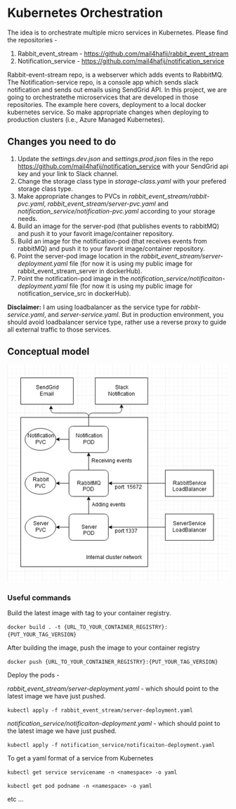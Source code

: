 # Kubernetes Orchestration
The idea is to orchestrate multiple micro services in Kubernetes. Please find the repositories - 
1. Rabbit_event_stream - https://github.com/mail4hafij/rabbit_event_stream 
2. Notification_service - https://github.com/mail4hafij/notification_service 

Rabbit-event-stream repo, is a webserver which adds events to RabbitMQ. The Notification-service repo, is a console app which sends slack notification and sends out emails using SendGrid API. In this project, we are going to orchestratethe microservices that are developed in those repositories. The example here covers, deployment to a local docker kubernetes service. So make appropriate changes when deploying to production clusters (i.e., Azure Managed Kubernetes).


## Changes you need to do
  1. Update the *settings.dev.json* and *settings.prod.json* files in the repo https://github.com/mail4hafij/notification_service with your SendGrid api key and your link to Slack channel.
  2. Change the storage class type in *storage-class.yaml* with your prefered storage class type.
  3. Make appropriate changes to PVCs in *rabbit_event_stream/rabbit-pvc.yaml*, *rabbit_event_stream/server-pvc.yaml* and *notification_service/notification-pvc.yaml* according to your storage needs.
  4. Build an image for the server-pod (that publishes events to rabbitMQ) and push it to your favorit image/container repository.
  5. Build an image for the notification-pod (that receives events from rabbitMQ) and push it to your favorit image/container repository.
  6. Point the server-pod image location in the *rabbit_event_stream/server-deployment.yaml* file (for now it is using my public image for rabbit_event_stream_server in dockerHub).
  7. Point the notification-pod image in the *notification_service/notificaiton-deployment.yaml* file (for now it is using my public image for notification_service_src in dockerHub). 
  
**Disclaimer:** I am using loadbalancer as the service type for *rabbit-service.yaml*, and *server-service.yaml*. But in production environment, you should avoid loadbalancer service type, rather use a reverse proxy to guide all external traffic to those services.

## Conceptual model
<img src="Application.jpg" />

### Useful commands

Build the latest image with tag to your container registry.

```docker build . -t {URL_TO_YOUR_CONTAINER_REGISTRY}:{PUT_YOUR_TAG_VERSION}```

After building the image, push the image to your container registry

```docker push {URL_TO_YOUR_CONTAINER_REGISTRY}:{PUT_YOUR_TAG_VERSION}```

Deploy the pods - 

*rabbit_event_stream/server-deployment.yaml* - which should point to the latest image we have just pushed.

```kubectl apply -f rabbit_event_stream/server-deployment.yaml```

*notification_service/notificaiton-deployment.yaml* - which should point to the latest image we have just pushed.

```kubectl apply -f notification_service/notificaiton-deployment.yaml```

To get a yaml format of a service from Kubernetes

```kubectl get service servicename -n <namespace> -o yaml```

```kubectl get pod podname -n <namespace> -o yaml```

etc ...
